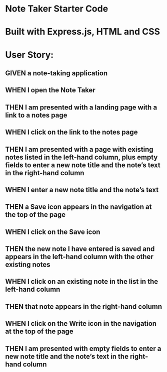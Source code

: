 # Note Taker Starter Code

# Built with Express.js, HTML and CSS

# User Story:
## GIVEN a note-taking application
## WHEN I open the Note Taker
## THEN I am presented with a landing page with a link to a notes page
## WHEN I click on the link to the notes page
## THEN I am presented with a page with existing notes listed in the left-hand column, plus empty fields to enter a new note title and the note’s text in the right-hand column
## WHEN I enter a new note title and the note’s text
## THEN a Save icon appears in the navigation at the top of the page
## WHEN I click on the Save icon
## THEN the new note I have entered is saved and appears in the left-hand column with the other existing notes
## WHEN I click on an existing note in the list in the left-hand column
## THEN that note appears in the right-hand column
## WHEN I click on the Write icon in the navigation at the top of the page
## THEN I am presented with empty fields to enter a new note title and the note’s text in the right-hand column